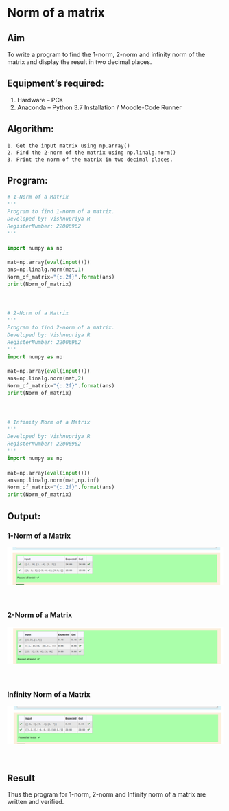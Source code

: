 # Norm of a matrix
## Aim
To write a program to find the 1-norm, 2-norm and infinity norm of the matrix and display the result in two decimal places.
## Equipment’s required:
1.	Hardware – PCs
2.	Anaconda – Python 3.7 Installation / Moodle-Code Runner
## Algorithm:
	1. Get the input matrix using np.array()   
    2. Find the 2-norm of the matrix using np.linalg.norm()
	3. Print the norm of the matrix in two decimal places.
## Program:
```Python
# 1-Norm of a Matrix
'''
Program to find 1-norm of a matrix.
Developed by: Vishnupriya R
RegisterNumber: 22006962
'''

import numpy as np

mat=np.array(eval(input()))
ans=np.linalg.norm(mat,1)
Norm_of_matrix="{:.2f}".format(ans)
print(Norm_of_matrix)



# 2-Norm of a Matrix
'''
Program to find 2-norm of a matrix.
Developed by: Vishnupriya R
RegisterNumber: 22006962
'''
import numpy as np

mat=np.array(eval(input()))
ans=np.linalg.norm(mat,2)
Norm_of_matrix="{:.2f}".format(ans)
print(Norm_of_matrix)



# Infinity Norm of a Matrix
'''
Developed by: Vishnupriya R
RegisterNumber: 22006962
'''
import numpy as np

mat=np.array(eval(input()))
ans=np.linalg.norm(mat,np.inf)
Norm_of_matrix="{:.2f}".format(ans)
print(Norm_of_matrix)


```
## Output:
### 1-Norm of a Matrix
![](norm1.png)
<br>
<br>
<br>

### 2-Norm of a Matrix
![](norm2.png)
<br>
<br>
<br>

### Infinity Norm of a Matrix
![](infin.png)
<br>
<br>
<br>

## Result
Thus the program for 1-norm, 2-norm and Infinity norm of a matrix are written and verified.
